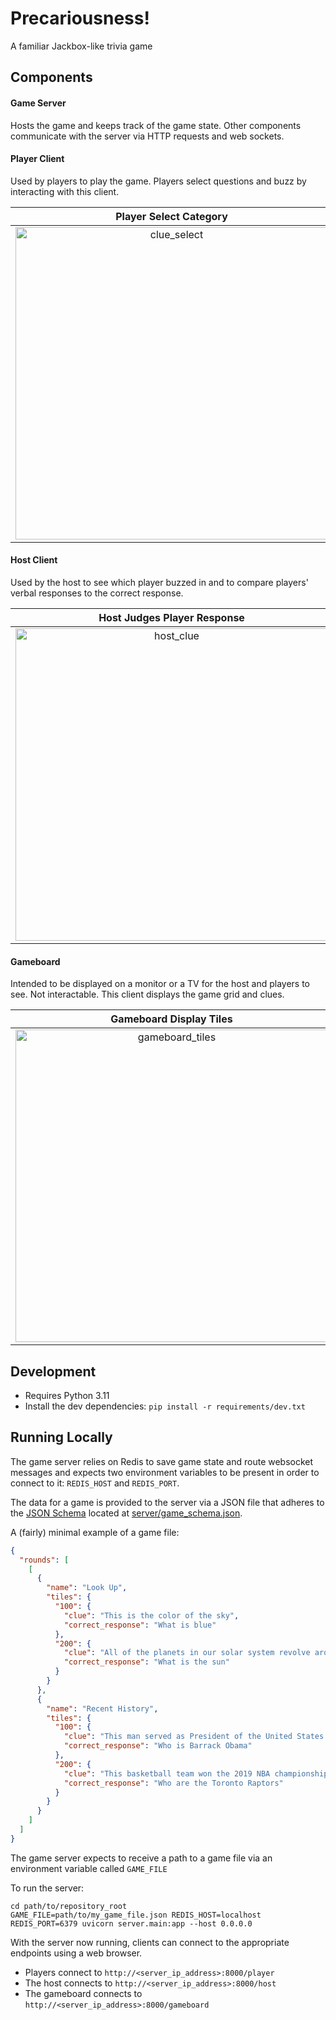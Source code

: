 # Precariousness!
A familiar Jackbox-like trivia game

## Components

#### Game Server
Hosts the game and keeps track of the game state. Other components communicate with the server via HTTP requests and web sockets.

#### Player Client
Used by players to play the game. Players select questions and buzz by interacting with this client.

|           Player Select Category            |             Player Buzzer              |
|:-------------------------------------------:|:--------------------------------------:|
| <img width="500" alt="clue_select" src="https://user-images.githubusercontent.com/7308112/220995719-e55ea831-b78d-4408-9c0f-8fb4780f74a1.png"> | <img width="500" alt="buzzer" src="https://user-images.githubusercontent.com/7308112/220995771-37fe5f36-a044-4398-9fd0-a83cc404cade.png"> |


#### Host Client
Used by the host to see which player buzzed in and to compare players' verbal responses to the correct response.

|        Host Judges Player Response        |
|:-----------------------------------------:|
| <img width="500" alt="host_clue" src="https://user-images.githubusercontent.com/7308112/220995928-9bb95b8b-cef8-4a28-9a0d-dd3436018c81.png"> |

#### Gameboard
Intended to be displayed on a monitor or a TV for the host and players to see. Not interactable. This client displays the game grid and clues.

|             Gameboard Display Tiles             |             Gameboard Display Clue             |
|:-----------------------------------------------:|:----------------------------------------------:|
| <img width="500" alt="gameboard_tiles" src="https://user-images.githubusercontent.com/7308112/220995996-7ce1d836-033e-472d-ac5f-5841ae785211.png"> | <img width="500" alt="gameboard_clue" src="https://user-images.githubusercontent.com/7308112/220996089-e1837cf9-2186-47c4-a195-668fc0472746.png"> |

## Development
- Requires Python 3.11
- Install the dev dependencies: `pip install -r requirements/dev.txt`

## Running Locally

The game server relies on Redis to save game state and route websocket messages and expects two environment variables to be present in order to connect to it: `REDIS_HOST` and `REDIS_PORT`.

The data for a game is provided to the server via a JSON file that adheres to the [JSON Schema](https://json-schema.org/) located at [server/game_schema.json](server/game_schema.json).

A (fairly) minimal example of a game file:
```json
{
  "rounds": [
    [
      {
        "name": "Look Up",
        "tiles": {
          "100": {
            "clue": "This is the color of the sky",
            "correct_response": "What is blue"
          },
          "200": {
            "clue": "All of the planets in our solar system revolve around this celestial body",
            "correct_response": "What is the sun"
          }
        }
      },
      {
        "name": "Recent History",
        "tiles": {
          "100": {
            "clue": "This man served as President of the United States from 2008 to 2016",
            "correct_response": "Who is Barrack Obama"
          },
          "200": {
            "clue": "This basketball team won the 2019 NBA championship",
            "correct_response": "Who are the Toronto Raptors"
          }
        }
      }
    ]
  ]
}
```

The game server expects to receive a path to a game file via an environment variable called `GAME_FILE` 

To run the server:
```shell
cd path/to/repository_root
GAME_FILE=path/to/my_game_file.json REDIS_HOST=localhost REDIS_PORT=6379 uvicorn server.main:app --host 0.0.0.0
```

With the server now running, clients can connect to the appropriate endpoints using a web browser.
- Players connect to `http://<server_ip_address>:8000/player`
- The host connects to `http://<server_ip_address>:8000/host`
- The gameboard connects to `http://<server_ip_address>:8000/gameboard`
